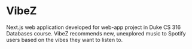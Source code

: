# VibeZ
Next.js web application developed for web-app project in Duke CS 316 Databases course. VibeZ recommends new, unexplored music to Spotify users based on the vibes they want to listen to.

